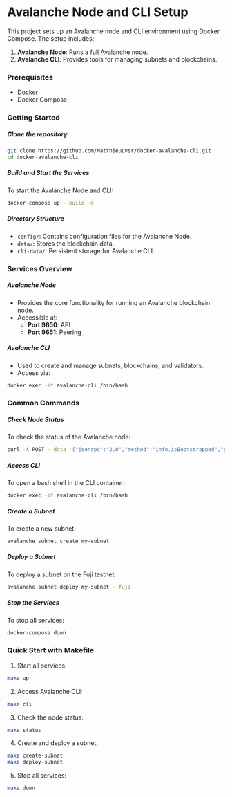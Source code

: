 # Avalanche Node and CLI Setup
This project sets up an Avalanche node and CLI environment using Docker Compose. The setup includes:

1. **Avalanche Node**: Runs a full Avalanche node.
1. **Avalanche CLI**: Provides tools for managing subnets and blockchains.

### Prerequisites
- Docker
- Docker Compose

### Getting Started
##### Clone the repository
```bash
git clone https://github.com/MatthieuLvsr/docker-avalanche-cli.git
cd docker-avalanche-cli
```
##### Build and Start the Services
To start the Avalanche Node and CLI:
```bash
docker-compose up --build -d
```
##### Directory Structure
- `config/`: Contains configuration files for the Avalanche Node.
- `data/`: Stores the blockchain data.
- `cli-data/`: Persistent storage for Avalanche CLI.

### Services Overview
##### Avalanche Node
- Provides the core functionality for running an Avalanche blockchain node.
- Accessible at:
    - **Port 9650**: API
    - **Port 9651**: Peering

##### Avalanche CLI
- Used to create and manage subnets, blockchains, and validators.
- Access via:
```bash
docker exec -it avalanche-cli /bin/bash
```

### Common Commands
##### Check Node Status
To check the status of the Avalanche node:
```bash
curl -X POST --data '{"jsonrpc":"2.0","method":"info.isBootstrapped","params":{"chain":"C"},"id":1}' -H 'content-type:application/json;' http://localhost:9650/ext/info
```
##### Access CLI
To open a bash shell in the CLI container:
```bash
docker exec -it avalanche-cli /bin/bash
```

##### Create a Subnet
To create a new subnet:
```bash
avalanche subnet create my-subnet
```

##### Deploy a Subnet
To deploy a subnet on the Fuji testnet:
```bash
avalanche subnet deploy my-subnet --fuji
```

##### Stop the Services
To stop all services:
```bash
docker-compose down
```

### Quick Start with Makefile
1. Start all services:
```bash
make up
```

2. Access Avalanche CLI:
```bash
make cli
```

3. Check the node status:
```bash
make status
```

4. Create and deploy a subnet:
```bash
make create-subnet
make deploy-subnet
```

5. Stop all services:
```bash
make down
```
